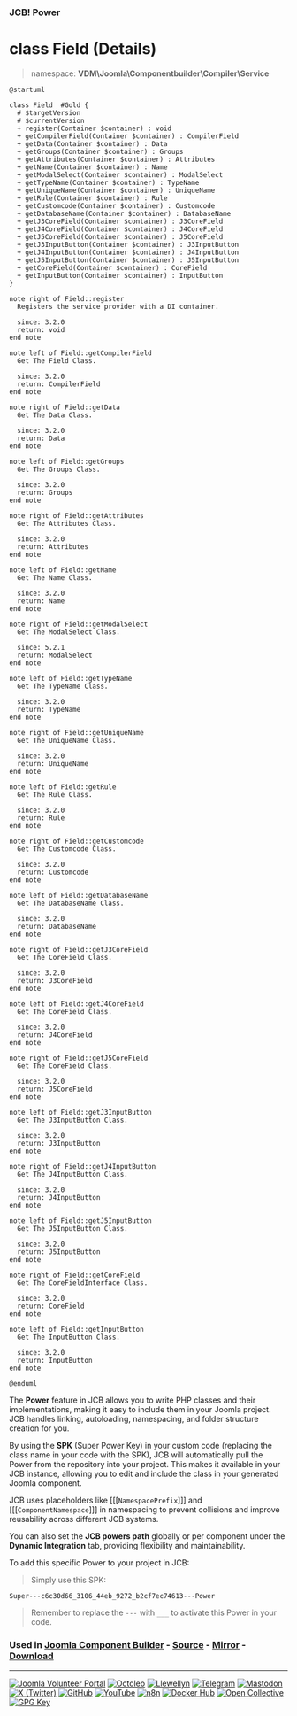 ### JCB! Power
# class Field (Details)
> namespace: **VDM\Joomla\Componentbuilder\Compiler\Service**

```uml
@startuml

class Field  #Gold {
  # $targetVersion
  # $currentVersion
  + register(Container $container) : void
  + getCompilerField(Container $container) : CompilerField
  + getData(Container $container) : Data
  + getGroups(Container $container) : Groups
  + getAttributes(Container $container) : Attributes
  + getName(Container $container) : Name
  + getModalSelect(Container $container) : ModalSelect
  + getTypeName(Container $container) : TypeName
  + getUniqueName(Container $container) : UniqueName
  + getRule(Container $container) : Rule
  + getCustomcode(Container $container) : Customcode
  + getDatabaseName(Container $container) : DatabaseName
  + getJ3CoreField(Container $container) : J3CoreField
  + getJ4CoreField(Container $container) : J4CoreField
  + getJ5CoreField(Container $container) : J5CoreField
  + getJ3InputButton(Container $container) : J3InputButton
  + getJ4InputButton(Container $container) : J4InputButton
  + getJ5InputButton(Container $container) : J5InputButton
  + getCoreField(Container $container) : CoreField
  + getInputButton(Container $container) : InputButton
}

note right of Field::register
  Registers the service provider with a DI container.

  since: 3.2.0
  return: void
end note

note left of Field::getCompilerField
  Get The Field Class.

  since: 3.2.0
  return: CompilerField
end note

note right of Field::getData
  Get The Data Class.

  since: 3.2.0
  return: Data
end note

note left of Field::getGroups
  Get The Groups Class.

  since: 3.2.0
  return: Groups
end note

note right of Field::getAttributes
  Get The Attributes Class.

  since: 3.2.0
  return: Attributes
end note

note left of Field::getName
  Get The Name Class.

  since: 3.2.0
  return: Name
end note

note right of Field::getModalSelect
  Get The ModalSelect Class.

  since: 5.2.1
  return: ModalSelect
end note

note left of Field::getTypeName
  Get The TypeName Class.

  since: 3.2.0
  return: TypeName
end note

note right of Field::getUniqueName
  Get The UniqueName Class.

  since: 3.2.0
  return: UniqueName
end note

note left of Field::getRule
  Get The Rule Class.

  since: 3.2.0
  return: Rule
end note

note right of Field::getCustomcode
  Get The Customcode Class.

  since: 3.2.0
  return: Customcode
end note

note left of Field::getDatabaseName
  Get The DatabaseName Class.

  since: 3.2.0
  return: DatabaseName
end note

note right of Field::getJ3CoreField
  Get The CoreField Class.

  since: 3.2.0
  return: J3CoreField
end note

note left of Field::getJ4CoreField
  Get The CoreField Class.

  since: 3.2.0
  return: J4CoreField
end note

note right of Field::getJ5CoreField
  Get The CoreField Class.

  since: 3.2.0
  return: J5CoreField
end note

note left of Field::getJ3InputButton
  Get The J3InputButton Class.

  since: 3.2.0
  return: J3InputButton
end note

note right of Field::getJ4InputButton
  Get The J4InputButton Class.

  since: 3.2.0
  return: J4InputButton
end note

note left of Field::getJ5InputButton
  Get The J5InputButton Class.

  since: 3.2.0
  return: J5InputButton
end note

note right of Field::getCoreField
  Get The CoreFieldInterface Class.

  since: 3.2.0
  return: CoreField
end note

note left of Field::getInputButton
  Get The InputButton Class.

  since: 3.2.0
  return: InputButton
end note

@enduml
```

The **Power** feature in JCB allows you to write PHP classes and their implementations,
making it easy to include them in your Joomla project. JCB handles linking, autoloading,
namespacing, and folder structure creation for you.

By using the **SPK** (Super Power Key) in your custom code (replacing the class name
in your code with the SPK), JCB will automatically pull the Power from the repository
into your project. This makes it available in your JCB instance, allowing you to edit
and include the class in your generated Joomla component.

JCB uses placeholders like [[[`NamespacePrefix`]]] and [[[`ComponentNamespace`]]] in
namespacing to prevent collisions and improve reusability across different JCB systems.

You can also set the **JCB powers path** globally or per component under the
**Dynamic Integration** tab, providing flexibility and maintainability.

To add this specific Power to your project in JCB:

> Simply use this SPK:
```
Super---c6c30d66_3106_44eb_9272_b2cf7ec74613---Power
```
> Remember to replace the `---` with `___` to activate this Power in your code.

### Used in [Joomla Component Builder](https://www.joomlacomponentbuilder.com) - [Source](https://git.vdm.dev/joomla/Component-Builder) - [Mirror](https://github.com/vdm-io/Joomla-Component-Builder) - [Download](https://git.vdm.dev/joomla/pkg-component-builder/releases)

---
[![Joomla Volunteer Portal](https://img.shields.io/badge/-Joomla-gold?logo=joomla)](https://volunteers.joomla.org/joomlers/1396-llewellyn-van-der-merwe "Join Llewellyn on the Joomla Volunteer Portal: Shaping the Future Together!") [![Octoleo](https://img.shields.io/badge/-Octoleo-black?logo=linux)](https://git.vdm.dev/octoleo "--quiet") [![Llewellyn](https://img.shields.io/badge/-Llewellyn-ffffff?logo=gitea)](https://git.vdm.dev/Llewellyn "Collaborate and Innovate with Llewellyn on Git: Building a Better Code Future!") [![Telegram](https://img.shields.io/badge/-Telegram-blue?logo=telegram)](https://t.me/Joomla_component_builder "Join Llewellyn and the Community on Telegram: Building Joomla Components Together!") [![Mastodon](https://img.shields.io/badge/-Mastodon-9e9eec?logo=mastodon)](https://joomla.social/@llewellyn "Connect and Engage with Llewellyn on Joomla Social: Empowering Communities, One Post at a Time!") [![X (Twitter)](https://img.shields.io/badge/-X-black?logo=x)](https://x.com/llewellynvdm "Join the Conversation with Llewellyn on X: Where Ideas Take Flight!") [![GitHub](https://img.shields.io/badge/-GitHub-181717?logo=github)](https://github.com/Llewellynvdm "Build, Innovate, and Thrive with Llewellyn on GitHub: Turning Ideas into Impact!") [![YouTube](https://img.shields.io/badge/-YouTube-ff0000?logo=youtube)](https://www.youtube.com/@OctoYou "Explore, Learn, and Create with Llewellyn on YouTube: Your Gateway to Inspiration!") [![n8n](https://img.shields.io/badge/-n8n-black?logo=n8n)](https://n8n.io/creators/octoleo "Effortless Automation and Impactful Workflows with Llewellyn on n8n!") [![Docker Hub](https://img.shields.io/badge/-Docker-grey?logo=docker)](https://hub.docker.com/u/llewellyn "Llewellyn on Docker: Containerize Your Creativity!") [![Open Collective](https://img.shields.io/badge/-Donate-green?logo=opencollective)](https://opencollective.com/joomla-component-builder "Donate towards JCB: Help Llewellyn financially so he can continue developing this great tool!") [![GPG Key](https://img.shields.io/badge/-GPG-blue?logo=gnupg)](https://git.vdm.dev/Llewellyn/gpg "Unlock Trust and Security with Llewellyn's GPG Key: Your Gateway to Verified Connections!")